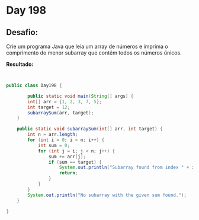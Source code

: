 # Day 198

## Desafio:

Crie um programa Java que leia um array de números e imprima o comprimento do menor subarray que contém todos os números únicos.	

**Resultado:**

```java


public class Day198 {

        public static void main(String[] args) {
        int[] arr = {1, 2, 3, 7, 5};
        int target = 12;
        subarraySum(arr, target);
    }

    public static void subarraySum(int[] arr, int target) {
        int n = arr.length;
        for (int i = 0; i < n; i++) {
            int sum = 0;
            for (int j = i; j < n; j++) {
                sum += arr[j];
                if (sum == target) {
                    System.out.println("Subarray found from index " + i + " to " + j);
                    return;
                }
            }
        }
        System.out.println("No subarray with the given sum found.");
    }

}